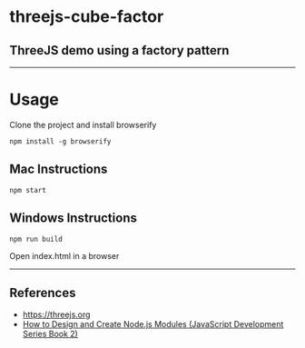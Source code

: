 # threejs-cube-factor
ThreeJS demo using a factory pattern
--

* * *

# Usage

Clone the project and install browserify

```
npm install -g browserify
```

## Mac Instructions

```
npm start
```

## Windows Instructions 

```
npm run build
```

Open index.html in a browser

* * *

## References

* https://threejs.org
* <a target="_blank" href="https://www.amazon.com/gp/product/B01N6LO5CH/ref=as_li_tl?ie=UTF8&camp=1789&creative=9325&creativeASIN=B01N6LO5CH&linkCode=as2&tag=desertbot-20&linkId=8e6b436a15f8990865bacaf32942f51a">How to Design and Create Node.js Modules (JavaScript Development Series Book 2)</a><img src="//ir-na.amazon-adsystem.com/e/ir?t=desertbot-20&l=am2&o=1&a=B01N6LO5CH" width="1" height="1" border="0" alt="" style="border:none !important; margin:0px !important;" />